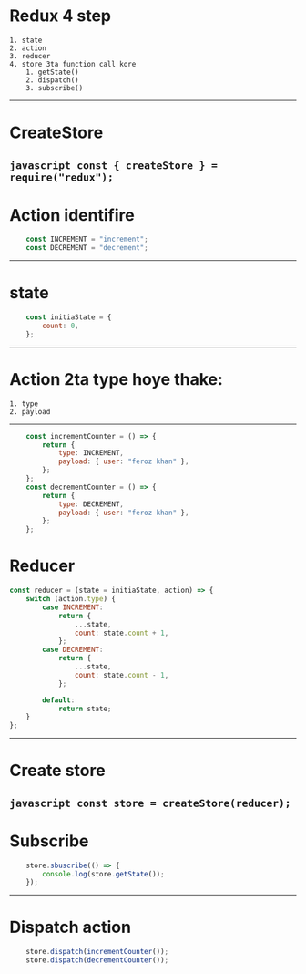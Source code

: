 # Redux 4 step

    1. state 
    2. action 
    3. reducer
    4. store 3ta function call kore
        1. getState()
        2. dispatch()
        3. subscribe()
-----------------------------------
# CreateStore
```javascript const { createStore } = require("redux");```
------------------------------------
# Action identifire
```javascript
    const INCREMENT = "increment";
    const DECREMENT = "decrement";
```
------------------------------------
# state
```javascript
    const initiaState = {
        count: 0,
    };
 ```
---------------------
# Action 2ta type hoye thake:
    1. type
    2. payload
---------------------
```javascript
    const incrementCounter = () => {
        return {
            type: INCREMENT,
            payload: { user: "feroz khan" },
        };
    };
    const decrementCounter = () => {
        return {
            type: DECREMENT,
            payload: { user: "feroz khan" },
        };
    };
```

# Reducer
```javascript
const reducer = (state = initiaState, action) => {
    switch (action.type) {
        case INCREMENT:
            return {
                ...state,
                count: state.count + 1,
            };
        case DECREMENT:
            return {
                ...state,
                count: state.count - 1,
            };

        default:
            return state;
    }
};
```
---------------------
# Create store
```javascript const store = createStore(reducer);```
---------------------
# Subscribe
```javascript
    store.sbuscribe(() => {
        console.log(store.getState());
    });
```
--------------------
# Dispatch action
```javascript
    store.dispatch(incrementCounter());
    store.dispatch(decrementCounter());
```

